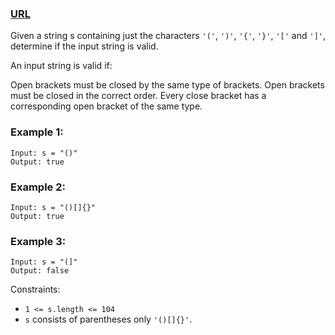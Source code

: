 ### [URL](https://leetcode.com/problems/valid-parentheses/description/)

Given a string s containing just the characters `'('`, `')'`, `'{'`, `'}'`, `'['` and `']'`, determine if the input string is valid.

An input string is valid if:

Open brackets must be closed by the same type of brackets.
Open brackets must be closed in the correct order.
Every close bracket has a corresponding open bracket of the same type.

### Example 1:

    Input: s = "()"
    Output: true

### Example 2:

    Input: s = "()[]{}"
    Output: true

### Example 3:

    Input: s = "(]"
    Output: false

Constraints:

- `1 <= s.length <= 104`
- `s` consists of parentheses only `'()[]{}'`.
